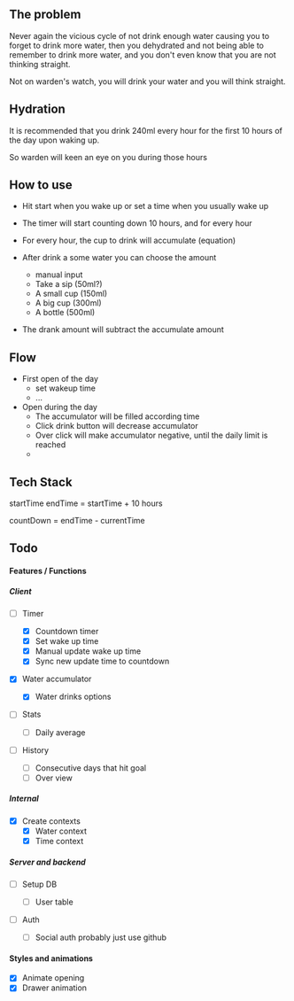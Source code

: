 ## The problem

Never again the vicious cycle of not drink enough water causing you to forget to drink more water, then you dehydrated and not being able to remember to drink more water, and you don't even know that you are not thinking straight.

Not on warden's watch, you will drink your water and you will think straight.

## Hydration

It is recommended that you drink 240ml every hour for the first 10 hours of the day upon waking up.

So warden will keen an eye on you during those hours

## How to use

- Hit start when you wake up or set a time when you usually wake up
- The timer will start counting down 10 hours, and for every hour
- For every hour, the cup to drink will accumulate (equation)
- After drink a some water you can choose the amount

  - manual input
  - Take a sip (50ml?)
  - A small cup (150ml)
  - A big cup (300ml)
  - A bottle (500ml)

- The drank amount will subtract the accumulate amount

## Flow

- First open of the day
  - set wakeup time
  - ...
- Open during the day
  - The accumulator will be filled according time
  - Click drink button will decrease accumulator
  - Over click will make accumulator negative, until the daily limit is reached
  -

## Tech Stack

startTime
endTime = startTime + 10 hours

countDown = endTime - currentTime

## Todo

#### Features / Functions

##### Client

- [ ] Timer

  - [x] Countdown timer
  - [x] Set wake up time
  - [x] Manual update wake up time
  - [x] Sync new update time to countdown

- [x] Water accumulator

  - [x] Water drinks options

- [ ] Stats

  - [ ] Daily average

- [ ] History
  - [ ] Consecutive days that hit goal
  - [ ] Over view

##### Internal

- [x] Create contexts
  - [x] Water context
  - [x] Time context

##### Server and backend

- [ ] Setup DB

  - [ ] User table

- [ ] Auth
  - [ ] Social auth probably just use github

#### Styles and animations

- [x] Animate opening
- [x] Drawer animation
